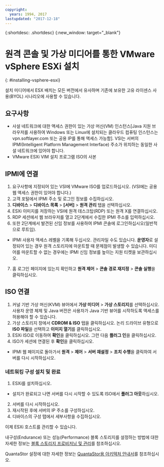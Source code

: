 ```yaml
---
copyright:
  years: 1994, 2017
lastupdated: "2017-12-18"
---
```


{:shortdesc: .shortdesc}
{:new_window: target="_blank"}

# 원격 콘솔 및 가상 미디어를 통한 VMware vSphere ESXi 설치
{: #installing-vsphere-esxi}

설치 미디어에서 ESX 배치는 모든 버전에서 유사하며 기존에 보유한 고유 라이센스 사용(BYOL) 시나리오에 사용할 수 있습니다.

## 요구사항
* 사설 네트워크에 대한 액세스 권한이 있는 가상 머신(VM) 인스턴스[Java 지원 브라우저를 사용하여 Windows 또는 Linux에 설치되는 클라우드 컴퓨팅 인스턴스는 vpn.softlayer.com 또는 공용 IP를 통해 액세스 가능함]. VSI는 서버의 IPMI(Intelligent Platform Management Interface) 주소가 위치하는 동일한 사설 네트워크에 있어야 합니다. 
* VMware ESXi VIM 설치 프로그램 ISO의 사본

<!--## Steps -->

## IPMI에 연결
1. 요구사항에 지정되어 있는 VSI에 VMware ISO를 업로드하십시오. (VSI에는 공용 웹 액세스 권한이 있어야 합니다.)
2. 고객 포털에서 IPMI 주소 및 로그인 정보를 수집하십시오.
3. **디바이스** > **디바이스 목록** > **[서버]** > **원격 관리** 탭을 선택하십시오.
4. ESXi 이미지를 저장하는 VSI에 원격 데스크탑(RDP) 또는 원격 X를 연결하십시오.
5. RDP 세션에서 웹 브라우저를 열고 2단계에서 수집한 IPMI 주소를 입력하십시오.
6. 또한 2단계에서 발견된 신임 정보를 사용하여 IPMI 콘솔에 로그인하십시오(일반적으로 루트임).
* IPMI 사용자 액세스 레벨을 기록해 두십시오. 관리자일 수도 있습니다. **운영자**로 설정되어 있는 경우 원격 스토리지에 마운트할 때 문제점이 발생할 수 있습니다. 미디어를 마운트할 수 없는 경우에는 IPMI 신임 정보를 높이는 지원 티켓을 보관하십시오.
7. 홈 로그인  페이지에 있는지 확인하고 **원격 제어** > **콘솔 경로 재지정** > **콘솔 실행**을 클릭하십시오.

## ISO 연결
1. 커널 기반 가상 머신(KVM) 뷰어에서 **가상 미디어** > **가상 스토리지**를 선택하십시오. 사용자 운영 체제 및 Java 버전은 사용자가 Java 기반 뷰어를 시작하도록 액세스를 허용해야 할 수 있습니다. 
2. 가상 스토리지 창에서 **CDROM & ISO** 탭을 클릭하십시오. 논리 드라이브 유형으로 **ISO 파일**을 선택하고 **이미지 열기**를 클릭하십시오.
3. ESXi ISO로 이동하여 **확인**을 클릭하십시오. 그런 다음 **플러그 인**을 클릭하십시오.
4. ISO가 세션에 연결된 후 **확인**을 클릭하십시오.
* IPMI 웹 페이지로 돌아가서 **원격** > **제어** > **서버 재설정** > **조치 수행**을 클릭하여 서버를 다시 시작하십시오. 

### 네트워킹 구성 설치 및 완료
1. ESXi를 설치하십시오.
* 설치가 완료되고 나면 서버를 다시 시작할 수 있도록 ISO에서 **플러그 아웃**하십시오.
2. 서버를 다시 시작하십시오.
3. 재시작된 후에 서버의 IP 주소를 구성하십시오.
4. 디바이스의 구성 탭에서 세부사항을 수집하십시오.

이제 ESXi 호스트를 관리할 수 있습니다.

내구성(Endurance) 또는 성능(Performance) 블록 스토리지를 설정하는 방법에 대한 자세한 정보는 [블록 스토리지 프로비저닝 및 관리](/docs/infrastructure/BlockStorage/provisioning-block_storage.html)를 참조하십시오.

QuantaStor 설정에 대한 자세한 정보는 [QuantaStor용 아키텍처 안내서](architecture-guide-quantastor-vmwaresoftlayer.html)를 참조하십시오.
